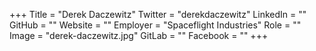 +++
Title = "Derek Daczewitz"
Twitter = "derekdaczewitz"
LinkedIn = ""
GitHub = ""
Website = ""
Employer = "Spaceflight Industries"
Role = ""
Image = "derek-daczewitz.jpg"
GitLab = ""
Facebook = ""
+++
